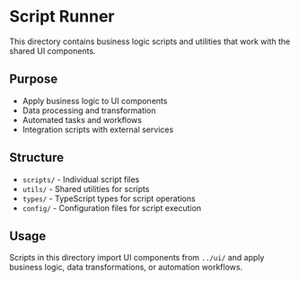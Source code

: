 # Script Runner

This directory contains business logic scripts and utilities that work with the shared UI components.

## Purpose
- Apply business logic to UI components
- Data processing and transformation
- Automated tasks and workflows
- Integration scripts with external services

## Structure
- `scripts/` - Individual script files
- `utils/` - Shared utilities for scripts
- `types/` - TypeScript types for script operations
- `config/` - Configuration files for script execution

## Usage
Scripts in this directory import UI components from `../ui/` and apply business logic, data transformations, or automation workflows.